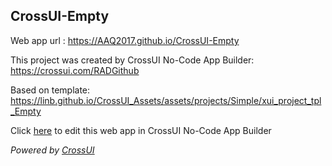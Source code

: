 ## CrossUI-Empty
Web app url : https://AAQ2017.github.io/CrossUI-Empty

This project was created by CrossUI No-Code App Builder: https://crossui.com/RADGithub

Based on template: https://linb.github.io/CrossUI_Assets/assets/projects/Simple/xui_project_tpl_Empty

Click [here](https://crossui.com/RADGithub/#!from=github&owner=AAQ2017&repo=CrossUI-Empty) to edit this web app in CrossUI No-Code App Builder

<i>Powered by [CrossUI](https://crossui.com)</i>
